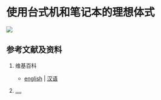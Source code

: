 # 使用台式机和笔记本的理想体式

![](/images/理解使用手机等电子设备的理想体式/使用台式机和笔记本的理想体式/1a1.jpg)

## 参考文献及资料

1. 维基百科
	- [english](.....) | [汉语](...)

2. [....](https://web.archive.org/web/20120520061156/http://www.sitance.com/cause/index.php) 


